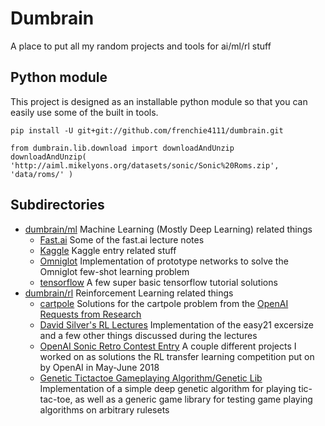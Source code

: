 # Dumbrain

A place to put all my random projects and tools for ai/ml/rl stuff

## Python module

This project is designed as an installable python module so that you can easily
use some of the built in tools.

```
pip install -U git+git://github.com/frenchie4111/dumbrain.git
```

```
from dumbrain.lib.download import downloadAndUnzip
downloadAndUnzip( 'http://aiml.mikelyons.org/datasets/sonic/Sonic%20Roms.zip', 'data/roms/' )
```

## Subdirectories

 - [dumbrain/ml](dumbrain/ml/) Machine Learning (Mostly Deep Learning) related things
     - [Fast.ai](dumbrain/ml/fast.ai) Some of the fast.ai lecture notes
     - [Kaggle](dumbrain/ml/kaggle) Kaggle entry related stuff
     - [Omniglot](dumbrain/ml/omniglot) Implementation of prototype networks to solve the
     Omniglot few-shot learning problem
     - [tensorflow](dumbrain/ml/tensorflow) A few super basic tensorflow tutorial
     solutions
 - [dumbrain/rl](dumbrain/rl/) Reinforcement Learning related things
     - [cartpole](dumbrain/rl/cartpole) Solutions for the cartpole problem from the
     [OpenAI Requests from Research](https://openai.com/requests-for-research/#cartpole)
     - [David Silver's RL Lectures](dumbrain/rl/david_silver_rl_lectures) Implementation of
     the easy21 excersize and a few other things discussed during the lectures
     - [OpenAI Sonic Retro Contest Entry](dumbrain/rl/retro_contest) A couple
     different projects I worked on as solutions the RL transfer learning competition
     put on by OpenAI in May-June 2018
     - [Genetic Tictactoe Gameplaying Algorithm/Genetic Lib](dumbrain/rl/tictactoe-genetic)
     Implementation of a simple deep genetic algorithm for playing tic-tac-toe, as well
     as a generic game library for testing game playing algorithms on arbitrary rulesets
